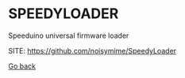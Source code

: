 # SPEEDYLOADER
 
 Speeduino universal firmware loader
 
 SITE: https://github.com/noisymime/SpeedyLoader

 [Go back](https://portable-linux-apps.github.io/apps.html)
